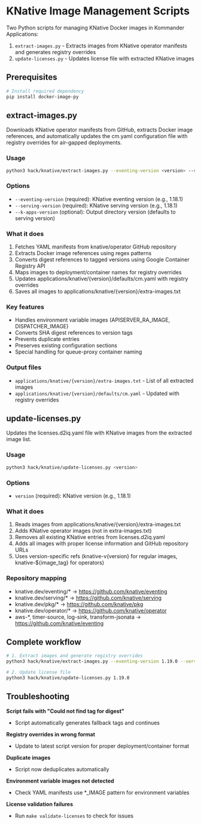 # KNative Image Management Scripts

Two Python scripts for managing KNative Docker images in Kommander Applications:

1. `extract-images.py` - Extracts images from KNative operator manifests and generates registry overrides
2. `update-licenses.py` - Updates license file with extracted KNative images

## Prerequisites

```bash
# Install required dependency
pip install docker-image-py
```

## extract-images.py

Downloads KNative operator manifests from GitHub, extracts Docker image references, and automatically updates the cm.yaml configuration file with registry overrides for air-gapped deployments.

### Usage

```bash
python3 hack/knative/extract-images.py --eventing-version <version> --serving-version <version> [--k-apps-version <version>]
```

### Options

- `--eventing-version` (required): KNative eventing version (e.g., 1.18.1)
- `--serving-version` (required): KNative serving version (e.g., 1.18.1)  
- `--k-apps-version` (optional): Output directory version (defaults to serving version)

### What it does

1. Fetches YAML manifests from knative/operator GitHub repository
2. Extracts Docker image references using regex patterns
3. Converts digest references to tagged versions using Google Container Registry API
4. Maps images to deployment/container names for registry overrides
5. Updates applications/knative/{version}/defaults/cm.yaml with registry overrides
6. Saves all images to applications/knative/{version}/extra-images.txt

### Key features

- Handles environment variable images (APISERVER_RA_IMAGE, DISPATCHER_IMAGE)
- Converts SHA digest references to version tags
- Prevents duplicate entries
- Preserves existing configuration sections
- Special handling for queue-proxy container naming

### Output files

- `applications/knative/{version}/extra-images.txt` - List of all extracted images
- `applications/knative/{version}/defaults/cm.yaml` - Updated with registry overrides

## update-licenses.py

Updates the licenses.d2iq.yaml file with KNative images from the extracted image list.

### Usage

```bash
python3 hack/knative/update-licenses.py <version>
```

### Options

- `version` (required): KNative version (e.g., 1.18.1)

### What it does

1. Reads images from applications/knative/{version}/extra-images.txt
2. Adds KNative operator images (not in extra-images.txt)
3. Removes all existing KNative entries from licenses.d2iq.yaml
4. Adds all images with proper license information and GitHub repository URLs
5. Uses version-specific refs (knative-v{version} for regular images, knative-${image_tag} for operators)

### Repository mapping

- knative.dev/eventing/* -> https://github.com/knative/eventing
- knative.dev/serving/* -> https://github.com/knative/serving
- knative.dev/pkg/* -> https://github.com/knative/pkg
- knative.dev/operator/* -> https://github.com/knative/operator
- aws-*, timer-source, log-sink, transform-jsonata -> https://github.com/knative/eventing

## Complete workflow

```bash
# 1. Extract images and generate registry overrides
python3 hack/knative/extract-images.py --eventing-version 1.19.0 --serving-version 1.19.0 --k-apps-version 1.19.0

# 2. Update license file
python3 hack/knative/update-licenses.py 1.19.0
```

## Troubleshooting

**Script fails with "Could not find tag for digest"**
- Script automatically generates fallback tags and continues

**Registry overrides in wrong format**
- Update to latest script version for proper deployment/container format

**Duplicate images**
- Script now deduplicates automatically

**Environment variable images not detected**
- Check YAML manifests use *_IMAGE pattern for environment variables

**License validation failures**
- Run `make validate-licenses` to check for issues
